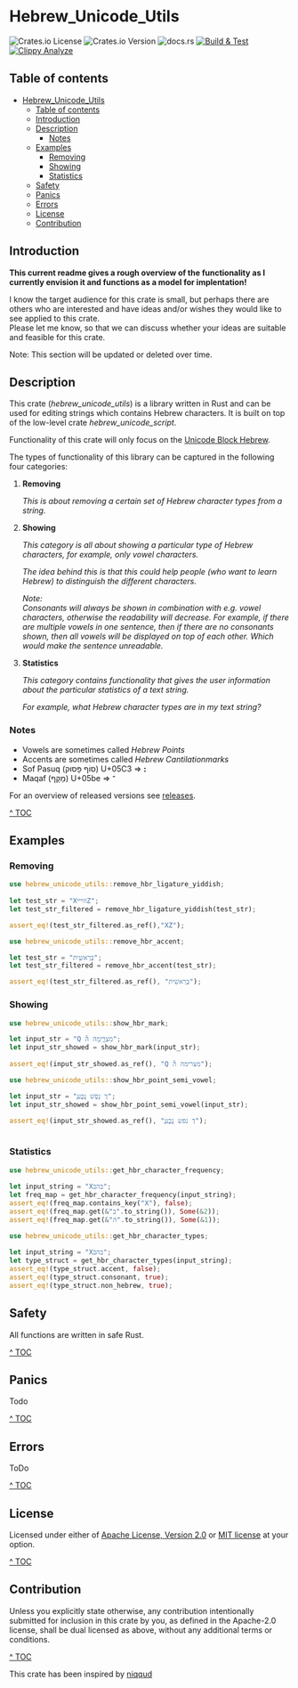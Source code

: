# Hebrew_Unicode_Utils

![Crates.io License](https://img.shields.io/crates/l/hebrew_unicode_utils)
![Crates.io Version](https://img.shields.io/crates/v/hebrew_unicode_utils)
![docs.rs](https://img.shields.io/docsrs/hebrew_unicode_utils)
[![Build & Test](https://github.com/Roestdev/hebrew_unicode_utils/actions/workflows/build_and_test.yml/badge.svg)](https://github.com/Roestdev/hebrew_unicode_utils/actions/workflows/build_and_test.yml)
[![Clippy Analyze](https://github.com/Roestdev/hebrew_unicode_utils/actions/workflows/clippy_analyze.yml/badge.svg)](https://github.com/Roestdev/hebrew_unicode_utils/actions/workflows/clippy_analyze.yml)

## Table of contents <a name="toc"></a>
- [Hebrew\_Unicode\_Utils](#hebrew_unicode_utils)
  - [Table of contents ](#table-of-contents-)
  - [Introduction](#introduction)
  - [Description ](#description-)
    - [Notes](#notes)
  - [Examples](#examples)
    - [Removing](#removing)
    - [Showing](#showing)
    - [Statistics](#statistics)
  - [Safety ](#safety-)
  - [Panics ](#panics-)
  - [Errors ](#errors-)
  - [License ](#license-)
  - [Contribution ](#contribution-)

## Introduction

**This current readme gives a rough overview of the functionality as I currently envision it and functions as a model for implentation!**

I know the target audience for this crate is small, but perhaps there are others who are interested and have ideas and/or wishes they would like to see applied to this crate.   
Please let me know, so that we can discuss whether your ideas are suitable and feasible for this crate. 

Note: This section will be updated or deleted over time.

## Description <a name="description"></a>

This crate (*hebrew_unicode_utils*) is a library written in Rust and can be used for editing strings which contains Hebrew characters. It is built on top of the low-level crate *hebrew_unicode_script*.

Functionality of this crate will only focus on the [Unicode Block Hebrew](https://www.unicode.org/charts/PDF/U0590.pdf).

The types of functionality of this library can be captured in the following four categories:

1. **Removing**

   *This is about removing a certain set of Hebrew character types from a string.*


2. **Showing**
   
   *This category is all about showing a particular type of Hebrew characters, for example, only vowel characters.*

   *The idea behind this is that this could help people (who want to learn Hebrew) to distinguish the different characters.*

   *Note:*  
   *Consonants will always be shown in combination with e.g. vowel characters, otherwise the readability will decrease. For example, if there are multiple vowels in one sentence, then if there are no consonants  shown, then all vowels will be displayed on top of each other. Which would make the sentence unreadable.*


4. **Statistics**
   
   *This category contains functionality that gives the user information about the particular statistics of a text string.*

   *For example, what Hebrew character types are in my text string?*

### Notes

- Vowels are sometimes called *Hebrew Points*
- Accents are sometimes called *Hebrew Cantilationmarks*
- Sof Pasuq (סוֹף פָּסוּק) U+05C3  => **׃׃**
- Maqaf (מַקָּף) U+05be => **־**

For an overview of released versions see [releases](https://github.com/Roestdev/hebrew_unicode_utils/releases).

[^ TOC](#toc)

## Examples

### Removing

```rust
use hebrew_unicode_utils::remove_hbr_ligature_yiddish;
    
let test_str = "XװױײZ";
let test_str_filtered = remove_hbr_ligature_yiddish(test_str);

assert_eq!(test_str_filtered.as_ref(),"XZ");
```

```rust   
use hebrew_unicode_utils::remove_hbr_accent;

let test_str = "בְּרֵאשִׁ֖ית";
let test_str_filtered = remove_hbr_accent(test_str);

assert_eq!(test_str_filtered.as_ref(), "בְּרֵאשִׁית");
```
### Showing

```rust   
use hebrew_unicode_utils::show_hbr_mark;

let input_str = "Q מִצְרָ֑יְמָה ה֯";
let input_str_showed = show_hbr_mark(input_str);
        
assert_eq!(input_str_showed.as_ref(), "Q מצרימה ה֯");
```

```rust   
use hebrew_unicode_utils::show_hbr_point_semi_vowel;

let input_str = "ֲדְ נָפֶשׁ גֱכֳע";
let input_str_showed = show_hbr_point_semi_vowel(input_str);

assert_eq!(input_str_showed.as_ref(), "ֲדְ נפש גֱכֳע");
    
```

### Statistics

```rust   
use hebrew_unicode_utils::get_hbr_character_frequency;
    
let input_string = "Xבהב";
let freq_map = get_hbr_character_frequency(input_string);
assert_eq!(freq_map.contains_key("X"), false);
assert_eq!(freq_map.get(&"ב".to_string()), Some(&2));  
assert_eq!(freq_map.get(&"ה".to_string()), Some(&1));
```

```rust   
use hebrew_unicode_utils::get_hbr_character_types;
    
let input_string = "Xבהב";
let type_struct = get_hbr_character_types(input_string);
assert_eq!(type_struct.accent, false);
assert_eq!(type_struct.consonant, true);
assert_eq!(type_struct.non_hebrew, true);
```

## Safety <a name="safety"></a>

All functions are written in safe Rust.


[^ TOC](#toc)

## Panics <a name="panics"></a>

Todo

[^ TOC](#toc)

## Errors <a name="errors"></a>

ToDo

[^ TOC](#toc)

## License <a name="license"></a>

Licensed under either of <a href="LICENSE-APACHE">Apache License, Version
2.0</a> or <a href="LICENSE-MIT">MIT license</a> at your option.

[^ TOC](#toc)

## Contribution <a name="contribution"></a>

Unless you explicitly state otherwise, any contribution intentionally submitted
for inclusion in this crate by you, as defined in the Apache-2.0 license, shall
be dual licensed as above, without any additional terms or conditions.

[^ TOC](#toc)

This crate has been inspired by [niqqud](https://crates.io/crates/niqqud)